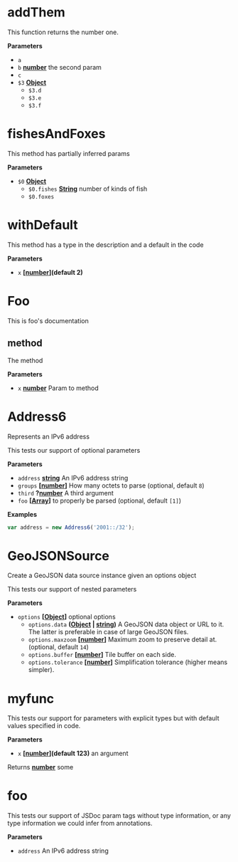 # addThem

This function returns the number one.

**Parameters**

-   `a`  
-   `b` **[number](https://developer.mozilla.org/en-US/docs/Web/JavaScript/Reference/Global_Objects/Number)** the second param
-   `c`  
-   `$3` **[Object](https://developer.mozilla.org/en-US/docs/Web/JavaScript/Reference/Global_Objects/Object)** 
    -   `$3.d`  
    -   `$3.e`  
    -   `$3.f`  

# fishesAndFoxes

This method has partially inferred params

**Parameters**

-   `$0` **[Object](https://developer.mozilla.org/en-US/docs/Web/JavaScript/Reference/Global_Objects/Object)** 
    -   `$0.fishes` **[String](https://developer.mozilla.org/en-US/docs/Web/JavaScript/Reference/Global_Objects/String)** number of kinds of fish
    -   `$0.foxes`  

# withDefault

This method has a type in the description and a default in the code

**Parameters**

-   `x` **\[[number](https://developer.mozilla.org/en-US/docs/Web/JavaScript/Reference/Global_Objects/Number)](default 2)** 

# Foo

This is foo's documentation

## method

The method

**Parameters**

-   `x` **[number](https://developer.mozilla.org/en-US/docs/Web/JavaScript/Reference/Global_Objects/Number)** Param to method

# Address6

Represents an IPv6 address

This tests  our support of optional parameters

**Parameters**

-   `address` **[string](https://developer.mozilla.org/en-US/docs/Web/JavaScript/Reference/Global_Objects/String)** An IPv6 address string
-   `groups` **\[[number](https://developer.mozilla.org/en-US/docs/Web/JavaScript/Reference/Global_Objects/Number)]** How many octets to parse (optional, default `8`)
-   `third` **?[number](https://developer.mozilla.org/en-US/docs/Web/JavaScript/Reference/Global_Objects/Number)** A third argument
-   `foo` **\[[Array](https://developer.mozilla.org/en-US/docs/Web/JavaScript/Reference/Global_Objects/Array)]** to properly be parsed (optional, default `[1]`)

**Examples**

```javascript
var address = new Address6('2001::/32');
```

# GeoJSONSource

Create a GeoJSON data source instance given an options object

This tests our support of nested parameters

**Parameters**

-   `options` **\[[Object](https://developer.mozilla.org/en-US/docs/Web/JavaScript/Reference/Global_Objects/Object)]** optional options
    -   `options.data` **([Object](https://developer.mozilla.org/en-US/docs/Web/JavaScript/Reference/Global_Objects/Object) \| [string](https://developer.mozilla.org/en-US/docs/Web/JavaScript/Reference/Global_Objects/String))** A GeoJSON data object or URL to it.
        The latter is preferable in case of large GeoJSON files.
    -   `options.maxzoom` **\[[number](https://developer.mozilla.org/en-US/docs/Web/JavaScript/Reference/Global_Objects/Number)]** Maximum zoom to preserve detail at. (optional, default `14`)
    -   `options.buffer` **\[[number](https://developer.mozilla.org/en-US/docs/Web/JavaScript/Reference/Global_Objects/Number)]** Tile buffer on each side.
    -   `options.tolerance` **\[[number](https://developer.mozilla.org/en-US/docs/Web/JavaScript/Reference/Global_Objects/Number)]** Simplification tolerance (higher means simpler).

# myfunc

This tests our support for parameters with explicit types but with default
values specified in code.

**Parameters**

-   `x` **\[[number](https://developer.mozilla.org/en-US/docs/Web/JavaScript/Reference/Global_Objects/Number)](default 123)** an argument

Returns **[number](https://developer.mozilla.org/en-US/docs/Web/JavaScript/Reference/Global_Objects/Number)** some

# foo

This tests our support of JSDoc param tags without type information,
or any type information we could infer from annotations.

**Parameters**

-   `address`  An IPv6 address string
